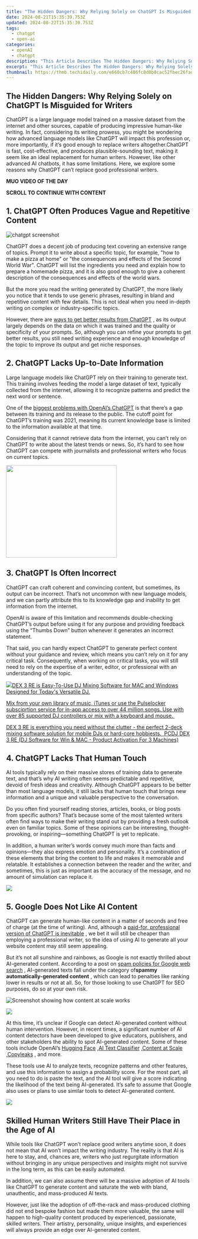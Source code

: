 ```yaml
---
title: "The Hidden Dangers: Why Relying Solely on ChatGPT Is Misguided for Writers"
date: 2024-08-21T15:35:39.753Z
updated: 2024-08-22T15:35:39.753Z
tags:
  - chatgpt
  - open-ai
categories:
  - openAI
  - chatgpt
description: "This Article Describes The Hidden Dangers: Why Relying Solely on ChatGPT Is Misguided for Writers"
excerpt: "This Article Describes The Hidden Dangers: Why Relying Solely on ChatGPT Is Misguided for Writers"
thumbnail: https://thmb.techidaily.com/e660cb7c486fc8d0b8cac52fbec26fad8dcc27b5b29050cd2236573beb2ecb06.jpg
---
```


## The Hidden Dangers: Why Relying Solely on ChatGPT Is Misguided for Writers

 ChatGPT is a large language model trained on a massive dataset from the internet and other sources, capable of producing impressive human-like writing. In fact, considering its writing prowess, you might be wondering how advanced language models like ChatGPT will impact this profession or, more importantly, if it’s good enough to replace writers altogether.ChatGPT is fast, cost-effective, and produces plausible-sounding text, making it seem like an ideal replacement for human writers. However, like other advanced AI chatbots, it has some limitations. Here, we explore some reasons why ChatGPT can’t replace good professional writers.

 **MUO VIDEO OF THE DAY**

 **SCROLL TO CONTINUE WITH CONTENT**

## 1\. ChatGPT Often Produces Vague and Repetitive Content

![chatgpt screenshot](https://static1.makeuseofimages.com/wordpress/wp-content/uploads/2023/01/chatgpt-vague-content.jpg)

 ChatGPT does a decent job of producing text covering an extensive range of topics. Prompt it to write about a specific topic, for example, "how to make a pizza at home" or "the consequences and effects of the Second World War". ChatGPT will list the ingredients you need and explain how to prepare a homemade pizza, and it is also good enough to give a coherent description of the consequences and effects of the world wars.

 But the more you read the writing generated by ChatGPT, the more likely you notice that it tends to use generic phrases, resulting in bland and repetitive content with few details. This is not ideal when you need in-depth writing on complex or industry-specific topics.

 However, there are [ways to get better results from ChatGPT](https://www.makeuseof.com/how-to-get-best-results-from-chatgpt/) , as its output largely depends on the data on which it was trained and the quality or specificity of your prompts. So, although you can refine your prompts to get better results, you still need writing experience and enough knowledge of the topic to improve its output and get niche responses.

## 2\. ChatGPT Lacks Up-to-Date Information

 Large language models like ChatGPT rely on their training to generate text. This training involves feeding the model a large dataset of text, typically collected from the internet, allowing it to recognize patterns and predict the next word or sentence.

 One of the [biggest problems with OpenAI’s ChatGPT](https://www.makeuseof.com/openai-chatgpt-biggest-probelms/) is that there’s a gap between its training and its release to the public. The cutoff point for ChatGPT’s training was 2021, meaning its current knowledge base is limited to the information available at that time.

 Considering that it cannot retrieve data from the internet, you can’t rely on ChatGPT to write about the latest trends or news. So, it’s hard to see how ChatGPT can compete with journalists and professional writers who focus on current topics.

<!-- affiliate ads begin -->
<a href="https://boody-eco-wear.pxf.io/c/5597632/1567905/13846" target="_top" id="1567905"><img src="//a.impactradius-go.com/display-ad/13846-1567905" border="0" alt="" width="300" height="250"/></a><img height="0" width="0" src="https://imp.pxf.io/i/5597632/1567905/13846" style="position:absolute;visibility:hidden;" border="0" />
<!-- affiliate ads end -->
## 3\. ChatGPT Is Often Incorrect

 ChatGPT can craft coherent and convincing content, but sometimes, its output can be incorrect. That’s not uncommon with new language models, and we can partly attribute this to its knowledge gap and inability to get information from the internet.

 OpenAI is aware of this limitation and recommends double-checking ChatGPT’s output before using it for any purpose and providing feedback using the “Thumbs Down” button whenever it generates an incorrect statement.

 That said, you can hardly expect ChatGPT to generate perfect content without your guidance and review, which means you can’t rely on it for any critical task. Consequently, when working on critical tasks, you will still need to rely on the expertise of a writer, editor, or professional with an understanding of the topic.

<!-- affiliate ads begin -->
<a href="https://shop.pcdj.com/order/checkout.php?PRODS=4698827&QTY=1&AFFILIATE=108875&CART=1"> <img src="https://secure.avangate.com/images/merchant/47f4b6321e9fd8e8f7326a6adc1a7c1e/products/dex3REpage-newmainscreenshot.png" border="0">DEX 3 RE is Easy-To-Use DJ Mixing Software for MAC and Windows Designed for Today's Versatile DJ. 

 Mix from your own library of music, iTunes or use the Pulselocker subsciprtion service for in-app access to over 44 million songs. Use with over 85 supported DJ controllers or mix with a keyboard and mouse.  

 DEX 3 RE is everything you need without the clutter - the perfect 2-deck mixing software solution for mobile DJs or hard-core hobbiests.  
 PCDJ DEX 3 RE (DJ Software for Win & MAC - Product Activation For 3 Machines)</a>
<!-- affiliate ads end -->
## 4\. ChatGPT Lacks That Human Touch

 AI tools typically rely on their massive stores of training data to generate text, and that’s why AI writing often seems predictable and repetitive, devoid of fresh ideas and creativity. Although ChatGPT appears to be better than most language models, it still lacks that human touch that brings new information and a unique and valuable perspective to the conversation.

 Do you often find yourself reading stories, articles, books, or blog posts from specific authors? That’s because some of the most talented writers often find ways to make their writing stand out by providing a fresh outlook even on familiar topics. Some of these opinions can be interesting, thought-provoking, or inspiring—something ChatGPT is yet to replicate.

 In addition, a human writer’s words convey much more than facts and opinions—they also express emotion and personality. It’s a combination of these elements that bring the content to life and makes it memorable and relatable. It establishes a connection between the reader and the writer, and sometimes, this is just as important as the accuracy of the message, and no amount of simulation can replace it.

<!-- affiliate ads begin -->
<a href="https://store.absolute.com/order/checkout.php?PRODS=4601998&QTY=1&AFFILIATE=108875&CART=1"><img src="https://secure.avangate.com/images/merchant/ef70e26a0b5da778eda3f48014d087cd/728x90_larger-shield.jpg" border="0"></a>
<!-- affiliate ads end -->
## 5\. Google Does Not Like AI Content

 ChatGPT can generate human-like content in a matter of seconds and free of charge (at the time of writing). And, although a [paid-for, professional version of ChatGPT is inevitable](https://www.makeuseof.com/why-paid-chatgpt-professional-is-inevitable/) , we bet it will still be cheaper than employing a professional writer, so the idea of using AI to generate all your website content may still seem appealing.

 But it’s not all sunshine and rainbows, as Google is not exactly thrilled about AI-generated content. According to a post on [spam policies for Google web search](https://developers.google.com/search/docs/essentials/spam-policies) , AI-generated texts fall under the category of**spammy automatically-generated content** , which can lead to penalties like ranking lower in results or not at all. So, for those looking to use ChatGPT for SEO purposes, do so at your own risk.

![Screenshot showing how content at scale works](https://static1.makeuseofimages.com/wordpress/wp-content/uploads/2023/01/ai-writing-detector.jpg)

<!-- affiliate ads begin -->
<a href="https://shop.systoolsgroup.com/affiliate.php?ACCOUNT=SYSTOOBY&AFFILIATE=108875&PATH=https%3A%2F%2Fwww.systoolsgroup.com%3FAFFILIATE%3D108875%26RESOURCE%3DSysTools%2BGmail%2BBackup"><img src="https://www.systoolsgroup.com/box/gmail-backup.png" border="0"></a>
<!-- affiliate ads end -->
 At this time, it’s unclear if Google can detect AI-generated content without human intervention. However, in recent times, a significant number of AI content detectors have been developed to give educators, publishers, and other stakeholders the ability to spot AI-generated content. Some of these tools include OpenAI’s [Hugging Face](https://huggingface.co/spaces/openai/openai-detector) ,[AI Text Classifier](https://platform.openai.com/ai-text-classifier) ,[Content at Scale](https://contentatscale.ai/ai-content-detector/) ,[Copyleaks](https://copyleaks.com/features/ai-content-detector) , and more.

 These tools use AI to analyze texts, recognize patterns and other features, and use this information to assign a probability score. For the most part, all you need to do is paste the text, and the AI tool will give a score indicating the likelihood of the text being AI-generated. It’s safe to assume that Google also uses or plans to use similar tools to detect AI-generated content.

<!-- affiliate ads begin -->
<a href="https://estore.winxdvd.com/order/checkout.php?PRODS=1412049&QTY=1&AFFILIATE=108875&CART=1"><img src="https://www.winxdvd.com/affiliate/new-banner/pt-200x200.jpg" border="0"></a>
<!-- affiliate ads end -->
## Skilled Human Writers Still Have Their Place in the Age of AI

 While tools like ChatGPT won’t replace good writers anytime soon, it does not mean that AI won’t impact the writing industry. The reality is that AI is here to stay, and, chances are, writers who just regurgitate information without bringing in any unique perspectives and insights might not survive in the long term, as this can be easily automated.

 In addition, we can also assume there will be a massive adoption of AI tools like ChatGPT to generate content and saturate the web with bland, unauthentic, and mass-produced AI texts.

 However, just like the adoption of off-the-rack and mass-produced clothing did not end bespoke fashion but made them more valuable, the same will happen to high-quality content produced by experienced, passionate, skilled writers. Their artistry, personality, unique insights, and experiences will always provide an edge over AI-generated content.

<ins class="adsbygoogle"
     style="display:block"
     data-ad-format="autorelaxed"
     data-ad-client="ca-pub-7571918770474297"
     data-ad-slot="1223367746"></ins>



<ins class="adsbygoogle"
     style="display:block"
     data-ad-client="ca-pub-7571918770474297"
     data-ad-slot="8358498916"
     data-ad-format="auto"
     data-full-width-responsive="true"></ins>


